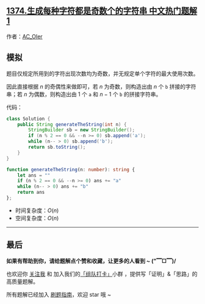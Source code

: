 ## [1374.生成每种字符都是奇数个的字符串 中文热门题解1](https://leetcode.cn/problems/generate-a-string-with-characters-that-have-odd-counts/solutions/100000/by-ac_oier-i74n)

作者：[AC_OIer](https://leetcode.cn/u/AC_OIer)
## 模拟

题目仅规定所用到的字符出现次数均为奇数，并无规定单个字符的最大使用次数。

因此直接根据 $n$ 的奇偶性来做即可，若 $n$ 为奇数，则构造出由 $n$ 个 `b` 拼接的字符串；若 $n$ 为偶数，则构造出由 $1$ 个 `a` 和 $n - 1$ 个 `b` 的拼接字符串。 

代码：
```Java []
class Solution {
    public String generateTheString(int n) {
        StringBuilder sb = new StringBuilder();
        if (n % 2 == 0 && --n >= 0) sb.append('a');
        while (n-- > 0) sb.append('b');
        return sb.toString();
    }
}
```
```TypeScript []
function generateTheString(n: number): string {
    let ans = ""
    if (n % 2 == 0 && --n >= 0) ans += "a"
    while (n-- > 0) ans += "b"
    return ans
};
```
* 时间复杂度：$O(n)$
* 空间复杂度：$O(n)$

---

## 最后

**如果有帮助到你，请给题解点个赞和收藏，让更多的人看到 ~ ("▔□▔)/**

也欢迎你 [关注我](https://oscimg.oschina.net/oscnet/up-19688dc1af05cf8bdea43b2a863038ab9e5.png) 和 加入我们的[「组队打卡」](https://leetcode-cn.com/u/ac_oier/)小群 ，提供写「证明」&「思路」的高质量题解。

所有题解已经加入 [刷题指南](https://github.com/SharingSource/LogicStack-LeetCode/wiki)，欢迎 star 哦 ~